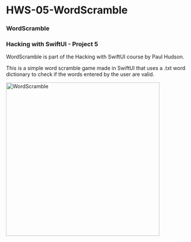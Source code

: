 # HWS-05-WordScramble
### WordScramble

### Hacking with SwiftUI - Project 5

WordScramble is part of the Hacking with SwiftUI course by Paul Hudson. 

This is a simple word scramble game made in SwiftUI that uses a .txt word dictionary to check if the words entered by the user are valid.


<img width="420" alt="WordScramble" src="https://user-images.githubusercontent.com/23018419/127737880-4b5537ff-e2ba-4a4f-88e8-573db509d0dc.png">
